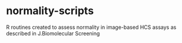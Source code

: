 normality-scripts
=================

R routines created to assess normality in image-based HCS assays as described in J.Biomolecular Screening
